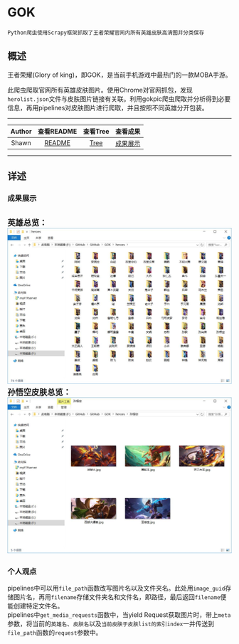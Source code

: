 # GOK
    Python爬虫使用Scrapy框架抓取了王者荣耀官网内所有英雄皮肤高清图并分类保存
## 概述
王者荣耀(Glory of king)，即GOK，是当前手机游戏中最热门的一款MOBA手游。

此爬虫爬取官网所有英雄皮肤图片。使用Chrome对官网抓包，发现`herolist.json`文件与皮肤图片链接有关联。利用gokpic爬虫爬取并分析得到必要信息，再用pipelines对皮肤图片进行爬取，并且按照不同英雄分开包装。
****
|Author|查看README|查看Tree|查看成果|
|:------:|:-------:|:-------:|:-------:|
|Shawn|[README](/README.md)|[Tree](/Tree.md)|[成果展示](#成果展示)|
****
## 详述
### 成果展示
`英雄总览：`
![](/image/heroes.jpg)
`孙悟空皮肤总览：`
![](/image/孙悟空.jpg)
---
### 个人观点
pipelines中可以用`file_path`函数改写图片名以及文件夹名。此处用`image_guid`存储图片名，再用`filename`存储文件夹名和文件名，即路径，最后返回`filename`便能创建特定文件名。  
pipelines中`get_media_requests`函数中，当yield Request获取图片时，带上`meta`参数，将当前的`英雄名`、`皮肤名`以及`当前皮肤于皮肤list的索引index`一并传送到`file_path`函数的`request`参数中。
